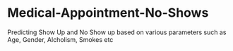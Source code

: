# Medical-Appointment-No-Shows
Predicting Show Up and No Show up based on various parameters such as Age, Gender, Alcholism, Smokes etc
